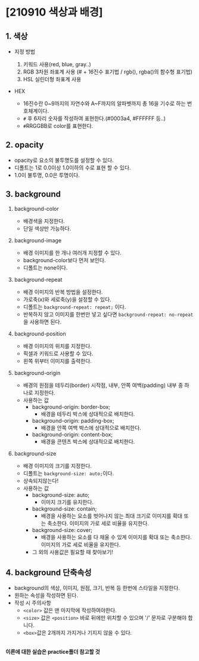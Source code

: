 # [210910 색상과 배경]

## 1. 색상

- <color> 지정 방법
  1. 키워드 사용(red, blue, gray..)
  2. RGB 3차원 좌표계 사용 (# + 16진수 표기법 / rgb(), rgba()의 함수형 표기법)
  3. HSL 실린더형 좌표계 사용

- HEX
  - 16진수란 0~9까지의 자연수와 A~F까지의 알파벳까지 총 16을 기수로 하는 번호체계이다.
  - ```#``` 후 6자리 숫자를 작성하여 표현한다.(#0003a4, #FFFFFF 등..) 
  - ```#```RRGGBB로 color를 표현한다.

## 2. opacity

- opacity로 요소의 불투명도를 설정할 수 있다.
- 디폴트는 1로 0.0이상 1.0이하의 수로 표현 할 수 있다.
- 1.0이 불투명, 0.0은 투명이다.

## 3. background

1. background-color
   - 배경색을 지정한다.
   - 단일 색상만 가능하다.

2. background-image
   - 배경 이미지를 한 개나 여러개 지정할 수 있다.
   - background-color보다 먼저 보인다.
   - 디폴트는 none이다.

3. background-repeat
   - 배경 이미지의 반복 방법을 설정한다.
   - 가로축(x)와 세로축(y)을 설정할 수 있다.
   - 디폴트는 ```background-repeat: repeat;``` 이다.
   - 반복하지 않고 이미지를 한번만 넣고 싶다면 ```background-repeat: no-repeat```을 사용하면 된다.

4. background-position
   - 배경 이미지의 위치를 지정한다.
   - 픽셀과 키워드로 사용할 수 있다.
   - 왼쪽 위부터 이미지를 출력한다.

5. background-origin
   - 배경의 원점을 테두리(border) 시작점, 내부, 안쪽 여백(padding) 내부 중 하나로 지정한다.
   - 사용하는 값
     - background-origin: border-box;
       - 배경을 테두리 박스에 상대적으로 배치한다.
     - background-origin: padding-box;
       - 배경을 안쪽 여백 박스에 상대적으로 배치한다.
     - background-origin: content-box;
       - 배경을 콘텐츠 박스에 상대적으로 배치한다.

6. background-size
   - 배경 이미지의 크기를 지정한다.
   - 디폴트는 ```background-size: auto;```이다.
   - 상속되지않는다!
   - 사용하는 값
     - background-size: auto;
       - 이미지 크기를 유지한다.
     - background-size: contain;
       - 배경을 사용하는 요소를 벗어나지 않는 최대 크기로 이미지를 확대 또는 축소한다. 이미지의 가로 세로 비율을 유지한다.
     - background-size: cover;
       - 배경을 사용하는 요소를 다 채울 수 있게 이미지를 확대 또는 축소한다. 이미지의 가로 세로 비율을 유지한다.
     - 그 외의 사용값은 필요할 때 찾아보기!

## 4. background 단축속성
- background의 색상, 이미지, 원점, 크기, 반복 등 한번에 스타일을 지정한다.
- 원하는 속성을 작성하면 된다.
- 작성 시 주의사항
  - ```<color>``` 값은 맨 마지막에 작성하여야한다.
  - ```<size>``` 값은 ```<position>``` 바로 뒤에만 위치할 수 있으며 '/' 문자로 구분해야 합니다.
  - ```<box>```값은 2개까지 가지거나 기지지 않을 수 있다.
</br></br>

**이론에 대한 실습은 practice폴더 참고할 것**